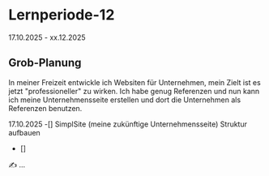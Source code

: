 # Lernperiode-12

17.10.2025 - xx.12.2025

## Grob-Planung

In meiner Freizeit entwickle ich Websiten für Unternehmen, mein Zielt ist es jetzt "professioneller" zu wirken. Ich habe genug Referenzen und nun kann ich meine Unternehmensseite erstellen und dort die Unternehmen als Referenzen benutzen.

17.10.2025
-[] SimplSite (meine zukünftige Unternehmensseite) Struktur aufbauen
- []

✍️ ...
